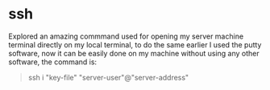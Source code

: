 # ssh 

Explored an amazing commmand used for opening my server machine terminal directly on my local terminal, to do the same earlier I used the putty software, now it can be easily done on my machine without using any other software, the command is:

> ssh i "key-file" "server-user"@"server-address"  
